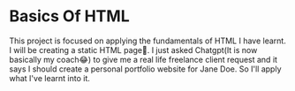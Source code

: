 # Basics Of HTML
This project is focused on applying the fundamentals of HTML I have learnt. I will be creating a static HTML page🙂.
I just asked Chatgpt(It is now basically my coach😂) to give me a real life freelance client request and it says I should create a personal portfolio website for Jane Doe. So I'll apply what I've learnt into it.
